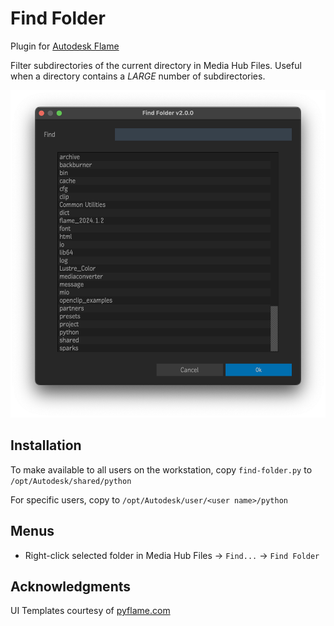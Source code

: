 # Find Folder

Plugin for [Autodesk Flame](http://www.autodesk.com/products/flame)

Filter subdirectories of the current directory in Media Hub Files.  Useful when a directory contains a *LARGE* number of subdirectories.

![screenshot](screenshot.png)

## Installation
To make available to all users on the workstation, copy `find-folder.py` to `/opt/Autodesk/shared/python`

For specific users, copy to `/opt/Autodesk/user/<user name>/python`

## Menus
 - Right-click selected folder in Media Hub Files -> `Find...` -> `Find Folder`

## Acknowledgments
UI Templates courtesy of [pyflame.com](http://www.pyflame.com)
